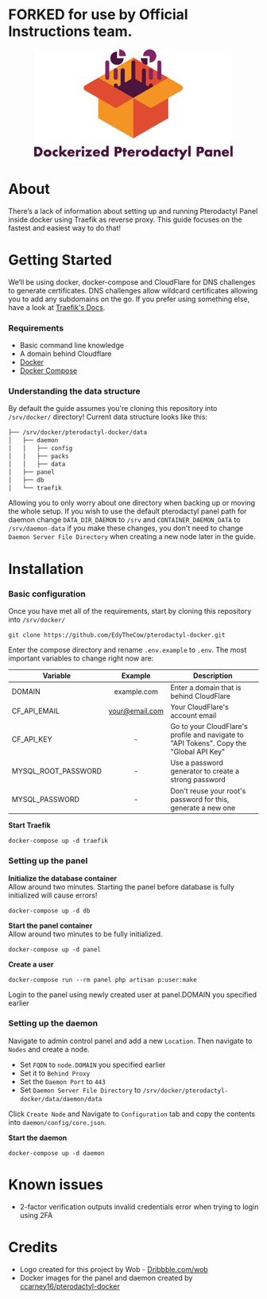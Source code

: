 # FORKED for use by Official Instructions team.

<p align="center">
  <img width="400" src="https://raw.githubusercontent.com/BeefBytes/Assets/master/Other/pterodactyl-docker/pterodactyl-docker_logo_png_text_625x347.png">
</p>

# About
There’s a lack of information about setting up and running Pterodactyl Panel inside docker using Traefik as reverse proxy. This guide focuses on the fastest and easiest way to do that! 

# Getting Started
We’ll be using docker, docker-compose and CloudFlare for DNS challenges to generate certificates. DNS challenges allow wildcard certificates allowing you to add any subdomains on the go. If you prefer using something else, have a look at [Traefik's Docs](https://docs.traefik.io/https/acme/).

### Requirements
- Basic command line knowledge
- A domain behind Cloudflare
- [Docker](https://docs.docker.com/engine/install/ubuntu/)
- [Docker Compose](https://docs.docker.com/compose/install/)

### Understanding the data structure
By default the guide assumes you're cloning this repository into `/srv/docker/` directory! Current data structure looks like this:

```
├── /srv/docker/pterodactyl-docker/data
│   ├── daemon
│   │   ├── config
│   │   ├── packs
│   │   ├── data
│   ├── panel
│   ├── db
│   └── traefik
```
Allowing you to only worry about one directory when backing up or moving the whole setup. If you wish to use the default pterodactyl panel path for daemon change `DATA_DIR_DAEMON` to `/srv` and `CONTAINER_DAEMON_DATA` to `/srv/daemon-data` if you make these changes, you don't need to change `Daemon Server File Directory` when creating a new node later in the guide.

# Installation

### Basic configuration
Once you have met all of the requirements, start by cloning this repository into `/srv/docker/`
```
git clone https://github.com/EdyTheCow/pterodactyl-docker.git
```

Enter the compose directory and rename `.env.example` to `.env`. The most important variables to change right now are:

| Variable | Example | Description |
|-|:-:|-|
| DOMAIN | example.com | Enter a domain that is behind CloudFlare |
| CF_API_EMAIL | your@email.com | Your CloudFlare's account email |
| CF_API_KEY | - | Go to your CloudFlare's profile and navigate to "API Tokens". Copy the "Global API Key" |
| MYSQL_ROOT_PASSWORD | - | Use a password generator to create a strong password |
| MYSQL_PASSWORD | - | Don't reuse your root's password for this, generate a new one |

<b>Start Traefik</b><br />
 ```
docker-compose up -d traefik
 ```

### Setting up the panel

<b>Initialize the database container</b><br />
Allow around two minutes. Starting the panel before database is fully initialized will cause errors!
 ```
docker-compose up -d db 
 ```

<b>Start the panel container</b><br />
Allow around two minutes to be fully initialized.
 ```
docker-compose up -d panel
 ```
 
<b>Create a user</b><br />
 ```
docker-compose run --rm panel php artisan p:user:make
 ```
Login to the panel using newly created user at panel.DOMAIN you specified earlier
 
### Setting up the daemon
Navigate to admin control panel and add a new `Location`. Then navigate to `Nodes` and create a node.
- Set `FQDN` to `node.DOMAIN` you specified earlier
- Set it to `Behind Proxy`
- Set the `Daemon Port` to `443`
- Set `Daemon Server File Directory` to `/srv/docker/pterodactyl-docker/data/daemon/data`

Click `Create Node` and Navigate to `Configuration` tab and copy the contents into `daemon/config/core.json`.

<b>Start the daemon</b><br />
 ```
docker-compose up -d daemon
 ```

# Known issues
- 2-factor verification outputs invalid credentials error when trying to login using 2FA

# Credits
- Logo created for this project by Wob - [Dribbble.com/wob](https://dribbble.com/wob)
- Docker images for the panel and daemon created by [ccarney16/pterodactyl-docker ](https://github.com/ccarney16/pterodactyl-docker)
